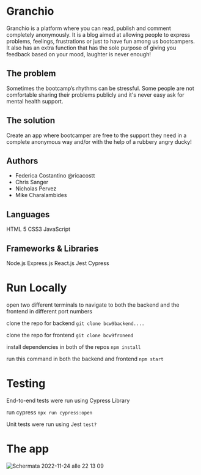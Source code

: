 
# Granchio

Granchio is a platform where you can read, publish and comment completely anonymously.
It is a blog aimed at allowing people to express problems, feelings, frustrations or just to have fun among us bootcampers.
It also has an extra function that has the sole purpose of giving you feedback based on your mood, laughter is never enough!

## The problem
Sometimes the bootcamp’s rhythms can be stressful.
Some people are not comfortable sharing their problems publicly and it's never easy ask for mental health support.

## The solution
Create an app where bootcamper are free to the support they need in a complete anonymous way and/or with the help of a rubbery angry ducky!

## Authors 
- Federica Costantino @ricacostt
- Chris Sanger
- Nicholas Pervez
- Mike Charalambides

## Languages
HTML 5
CSS3
JavaScript
## Frameworks & Libraries
Node.js
Express.js
React.js
Jest
Cypress

# Run Locally

open two different terminals to navigate to both the backend and the frontend in different port numbers

clone the repo for backend
```git clone bcw9backend....```

clone the repo for frontend
```git clone bcw9fronend```

install dependencies in both of the repos
```npm install```

run this command in both the backend and frontend
```npm start```

# Testing
End-to-end tests were run using Cypress Library

run cypress
```npx run cypress:open```

Unit tests were run using Jest
```test?```


# The app

![Schermata 2022-11-24 alle 22 13 09](https://user-images.githubusercontent.com/111753918/203869462-d1a98a39-0051-42ed-bf82-bd627ce30851.png)

